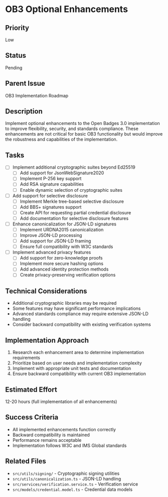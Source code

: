 # OB3 Optional Enhancements

## Priority
Low

## Status
Pending

## Parent Issue
OB3 Implementation Roadmap

## Description
Implement optional enhancements to the Open Badges 3.0 implementation to improve flexibility, security, and standards compliance. These enhancements are not critical for basic OB3 functionality but would improve the robustness and capabilities of the implementation.

## Tasks

- [ ] Implement additional cryptographic suites beyond Ed25519
  - [ ] Add support for JsonWebSignature2020
  - [ ] Implement P-256 key support
  - [ ] Add RSA signature capabilities
  - [ ] Enable dynamic selection of cryptographic suites

- [ ] Add support for selective disclosure
  - [ ] Implement Merkle tree-based selective disclosure
  - [ ] Add BBS+ signatures support
  - [ ] Create API for requesting partial credential disclosure
  - [ ] Add documentation for selective disclosure features

- [ ] Enhance canonicalization for JSON-LD signatures
  - [ ] Implement URDNA2015 canonicalization
  - [ ] Improve JSON-LD processing
  - [ ] Add support for JSON-LD framing
  - [ ] Ensure full compatibility with W3C standards

- [ ] Implement advanced privacy features
  - [ ] Add support for zero-knowledge proofs
  - [ ] Implement more secure hashing options
  - [ ] Add advanced identity protection methods
  - [ ] Create privacy-preserving verification options

## Technical Considerations
- Additional cryptographic libraries may be required
- Some features may have significant performance implications
- Advanced standards compliance may require extensive JSON-LD handling
- Consider backward compatibility with existing verification systems

## Implementation Approach
1. Research each enhancement area to determine implementation requirements
2. Prioritize based on user needs and implementation complexity
3. Implement with appropriate unit tests and documentation
4. Ensure backward compatibility with current OB3 implementation

## Estimated Effort
12-20 hours (full implementation of all enhancements)

## Success Criteria
- All implemented enhancements function correctly
- Backward compatibility is maintained
- Performance remains acceptable
- Implementation follows W3C and IMS Global standards

## Related Files
- `src/utils/signing/` - Cryptographic signing utilities
- `src/utils/canonicalization.ts` - JSON-LD handling 
- `src/services/verification.service.ts` - Verification service
- `src/models/credential.model.ts` - Credential data models 